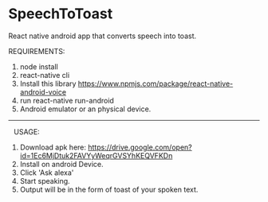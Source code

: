 # SpeechToToast
React native android app that converts speech into toast.

REQUIREMENTS:

1. node install
2. react-native cli
3. Install this library https://www.npmjs.com/package/react-native-android-voice
4. run react-native run-android
5. Android emulator or an physical device.
---------------------------------------------------------------------

``` ```
USAGE:
1. Download apk here: https://drive.google.com/open?id=1Ec6MjDtuk2FAVYyWeqrGVSYhKEQVFKDn
2. Install on android Device.
3. Click 'Ask alexa'
5. Start speaking.
6. Output will be in the form of toast of your spoken text.

